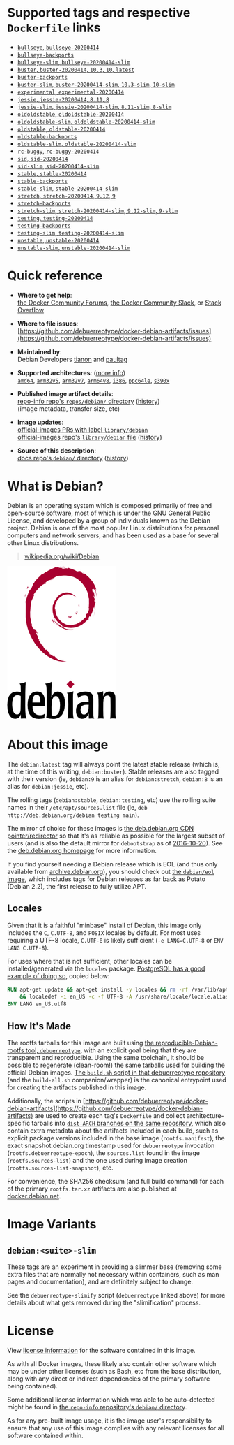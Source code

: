 <!--

********************************************************************************

WARNING:

    DO NOT EDIT "debian/README.md"

    IT IS AUTO-GENERATED

    (from the other files in "debian/" combined with a set of templates)

********************************************************************************

-->

# Supported tags and respective `Dockerfile` links

-	[`bullseye`, `bullseye-20200414`](https://github.com/debuerreotype/docker-debian-artifacts/blob/d0e9ac52257f990717bfc637ec57c62e8bb44eee/bullseye/Dockerfile)
-	[`bullseye-backports`](https://github.com/debuerreotype/docker-debian-artifacts/blob/d0e9ac52257f990717bfc637ec57c62e8bb44eee/bullseye/backports/Dockerfile)
-	[`bullseye-slim`, `bullseye-20200414-slim`](https://github.com/debuerreotype/docker-debian-artifacts/blob/d0e9ac52257f990717bfc637ec57c62e8bb44eee/bullseye/slim/Dockerfile)
-	[`buster`, `buster-20200414`, `10.3`, `10`, `latest`](https://github.com/debuerreotype/docker-debian-artifacts/blob/d0e9ac52257f990717bfc637ec57c62e8bb44eee/buster/Dockerfile)
-	[`buster-backports`](https://github.com/debuerreotype/docker-debian-artifacts/blob/d0e9ac52257f990717bfc637ec57c62e8bb44eee/buster/backports/Dockerfile)
-	[`buster-slim`, `buster-20200414-slim`, `10.3-slim`, `10-slim`](https://github.com/debuerreotype/docker-debian-artifacts/blob/d0e9ac52257f990717bfc637ec57c62e8bb44eee/buster/slim/Dockerfile)
-	[`experimental`, `experimental-20200414`](https://github.com/debuerreotype/docker-debian-artifacts/blob/d0e9ac52257f990717bfc637ec57c62e8bb44eee/experimental/Dockerfile)
-	[`jessie`, `jessie-20200414`, `8.11`, `8`](https://github.com/debuerreotype/docker-debian-artifacts/blob/d0e9ac52257f990717bfc637ec57c62e8bb44eee/jessie/Dockerfile)
-	[`jessie-slim`, `jessie-20200414-slim`, `8.11-slim`, `8-slim`](https://github.com/debuerreotype/docker-debian-artifacts/blob/d0e9ac52257f990717bfc637ec57c62e8bb44eee/jessie/slim/Dockerfile)
-	[`oldoldstable`, `oldoldstable-20200414`](https://github.com/debuerreotype/docker-debian-artifacts/blob/d0e9ac52257f990717bfc637ec57c62e8bb44eee/oldoldstable/Dockerfile)
-	[`oldoldstable-slim`, `oldoldstable-20200414-slim`](https://github.com/debuerreotype/docker-debian-artifacts/blob/d0e9ac52257f990717bfc637ec57c62e8bb44eee/oldoldstable/slim/Dockerfile)
-	[`oldstable`, `oldstable-20200414`](https://github.com/debuerreotype/docker-debian-artifacts/blob/d0e9ac52257f990717bfc637ec57c62e8bb44eee/oldstable/Dockerfile)
-	[`oldstable-backports`](https://github.com/debuerreotype/docker-debian-artifacts/blob/d0e9ac52257f990717bfc637ec57c62e8bb44eee/oldstable/backports/Dockerfile)
-	[`oldstable-slim`, `oldstable-20200414-slim`](https://github.com/debuerreotype/docker-debian-artifacts/blob/d0e9ac52257f990717bfc637ec57c62e8bb44eee/oldstable/slim/Dockerfile)
-	[`rc-buggy`, `rc-buggy-20200414`](https://github.com/debuerreotype/docker-debian-artifacts/blob/d0e9ac52257f990717bfc637ec57c62e8bb44eee/rc-buggy/Dockerfile)
-	[`sid`, `sid-20200414`](https://github.com/debuerreotype/docker-debian-artifacts/blob/d0e9ac52257f990717bfc637ec57c62e8bb44eee/sid/Dockerfile)
-	[`sid-slim`, `sid-20200414-slim`](https://github.com/debuerreotype/docker-debian-artifacts/blob/d0e9ac52257f990717bfc637ec57c62e8bb44eee/sid/slim/Dockerfile)
-	[`stable`, `stable-20200414`](https://github.com/debuerreotype/docker-debian-artifacts/blob/d0e9ac52257f990717bfc637ec57c62e8bb44eee/stable/Dockerfile)
-	[`stable-backports`](https://github.com/debuerreotype/docker-debian-artifacts/blob/d0e9ac52257f990717bfc637ec57c62e8bb44eee/stable/backports/Dockerfile)
-	[`stable-slim`, `stable-20200414-slim`](https://github.com/debuerreotype/docker-debian-artifacts/blob/d0e9ac52257f990717bfc637ec57c62e8bb44eee/stable/slim/Dockerfile)
-	[`stretch`, `stretch-20200414`, `9.12`, `9`](https://github.com/debuerreotype/docker-debian-artifacts/blob/d0e9ac52257f990717bfc637ec57c62e8bb44eee/stretch/Dockerfile)
-	[`stretch-backports`](https://github.com/debuerreotype/docker-debian-artifacts/blob/d0e9ac52257f990717bfc637ec57c62e8bb44eee/stretch/backports/Dockerfile)
-	[`stretch-slim`, `stretch-20200414-slim`, `9.12-slim`, `9-slim`](https://github.com/debuerreotype/docker-debian-artifacts/blob/d0e9ac52257f990717bfc637ec57c62e8bb44eee/stretch/slim/Dockerfile)
-	[`testing`, `testing-20200414`](https://github.com/debuerreotype/docker-debian-artifacts/blob/d0e9ac52257f990717bfc637ec57c62e8bb44eee/testing/Dockerfile)
-	[`testing-backports`](https://github.com/debuerreotype/docker-debian-artifacts/blob/d0e9ac52257f990717bfc637ec57c62e8bb44eee/testing/backports/Dockerfile)
-	[`testing-slim`, `testing-20200414-slim`](https://github.com/debuerreotype/docker-debian-artifacts/blob/d0e9ac52257f990717bfc637ec57c62e8bb44eee/testing/slim/Dockerfile)
-	[`unstable`, `unstable-20200414`](https://github.com/debuerreotype/docker-debian-artifacts/blob/d0e9ac52257f990717bfc637ec57c62e8bb44eee/unstable/Dockerfile)
-	[`unstable-slim`, `unstable-20200414-slim`](https://github.com/debuerreotype/docker-debian-artifacts/blob/d0e9ac52257f990717bfc637ec57c62e8bb44eee/unstable/slim/Dockerfile)

# Quick reference

-	**Where to get help**:  
	[the Docker Community Forums](https://forums.docker.com/), [the Docker Community Slack](http://dockr.ly/slack), or [Stack Overflow](https://stackoverflow.com/search?tab=newest&q=docker)

-	**Where to file issues**:  
	[https://github.com/debuerreotype/docker-debian-artifacts/issues](https://github.com/debuerreotype/docker-debian-artifacts/issues)

-	**Maintained by**:  
	Debian Developers [tianon](https://qa.debian.org/developer.php?login=tianon) and [paultag](https://qa.debian.org/developer.php?login=paultag)

-	**Supported architectures**: ([more info](https://github.com/docker-library/official-images#architectures-other-than-amd64))  
	[`amd64`](https://hub.docker.com/r/amd64/debian/), [`arm32v5`](https://hub.docker.com/r/arm32v5/debian/), [`arm32v7`](https://hub.docker.com/r/arm32v7/debian/), [`arm64v8`](https://hub.docker.com/r/arm64v8/debian/), [`i386`](https://hub.docker.com/r/i386/debian/), [`ppc64le`](https://hub.docker.com/r/ppc64le/debian/), [`s390x`](https://hub.docker.com/r/s390x/debian/)

-	**Published image artifact details**:  
	[repo-info repo's `repos/debian/` directory](https://github.com/docker-library/repo-info/blob/master/repos/debian) ([history](https://github.com/docker-library/repo-info/commits/master/repos/debian))  
	(image metadata, transfer size, etc)

-	**Image updates**:  
	[official-images PRs with label `library/debian`](https://github.com/docker-library/official-images/pulls?q=label%3Alibrary%2Fdebian)  
	[official-images repo's `library/debian` file](https://github.com/docker-library/official-images/blob/master/library/debian) ([history](https://github.com/docker-library/official-images/commits/master/library/debian))

-	**Source of this description**:  
	[docs repo's `debian/` directory](https://github.com/docker-library/docs/tree/master/debian) ([history](https://github.com/docker-library/docs/commits/master/debian))

# What is Debian?

Debian is an operating system which is composed primarily of free and open-source software, most of which is under the GNU General Public License, and developed by a group of individuals known as the Debian project. Debian is one of the most popular Linux distributions for personal computers and network servers, and has been used as a base for several other Linux distributions.

> [wikipedia.org/wiki/Debian](https://en.wikipedia.org/wiki/Debian)

![logo](https://raw.githubusercontent.com/docker-library/docs/b449be7df57e9ed9086bb5821bfb5d6cdc5d67a4/debian/logo.png)

# About this image

The `debian:latest` tag will always point the latest stable release (which is, at the time of this writing, `debian:buster`). Stable releases are also tagged with their version (ie, `debian:9` is an alias for `debian:stretch`, `debian:8` is an alias for `debian:jessie`, etc).

The rolling tags (`debian:stable`, `debian:testing`, etc) use the rolling suite names in their `/etc/apt/sources.list` file (ie, `deb http://deb.debian.org/debian testing main`).

The mirror of choice for these images is [the deb.debian.org CDN pointer/redirector](https://deb.debian.org) so that it's as reliable as possible for the largest subset of users (and is also the default mirror for `debootstrap` as of [2016-10-20](https://anonscm.debian.org/cgit/d-i/debootstrap.git/commit/?id=9e8bc60ad1ccf3a25ce7890526b70059f3e770de)). See the [deb.debian.org homepage](https://deb.debian.org) for more information.

If you find yourself needing a Debian release which is EOL (and thus only available from [archive.debian.org](http://archive.debian.org)), you should check out [the `debian/eol` image](https://hub.docker.com/r/debian/eol/), which includes tags for Debian releases as far back as Potato (Debian 2.2), the first release to fully utilize APT.

## Locales

Given that it is a faithful "minbase" install of Debian, this image only includes the `C`, `C.UTF-8`, and `POSIX` locales by default. For most uses requiring a UTF-8 locale, `C.UTF-8` is likely sufficient (`-e LANG=C.UTF-8` or `ENV LANG C.UTF-8`).

For uses where that is not sufficient, other locales can be installed/generated via the `locales` package. [PostgreSQL has a good example of doing so](https://github.com/docker-library/postgres/blob/69bc540ecfffecce72d49fa7e4a46680350037f9/9.6/Dockerfile#L21-L24), copied below:

```dockerfile
RUN apt-get update && apt-get install -y locales && rm -rf /var/lib/apt/lists/* \
	&& localedef -i en_US -c -f UTF-8 -A /usr/share/locale/locale.alias en_US.UTF-8
ENV LANG en_US.utf8
```

## How It's Made

The rootfs tarballs for this image are built using [the reproducible-Debian-rootfs tool, `debuerreotype`](https://github.com/debuerreotype/debuerreotype), with an explicit goal being that they are transparent and reproducible. Using the same toolchain, it should be possible to regenerate (clean-room!) the same tarballs used for building the official Debian images. [The `build.sh` script in that debuerreotype repository](https://github.com/debuerreotype/debuerreotype/blob/master/build.sh) (and the `build-all.sh` companion/wrapper) is the canonical entrypoint used for creating the artifacts published in this image.

Additionally, the scripts in [https://github.com/debuerreotype/docker-debian-artifacts](https://github.com/debuerreotype/docker-debian-artifacts) are used to create each tag's `Dockerfile` and collect architecture-specific tarballs into [`dist-ARCH` branches on the same repository](https://github.com/debuerreotype/docker-debian-artifacts/branches), which also contain extra metadata about the artifacts included in each build, such as explicit package versions included in the base image (`rootfs.manifest`), the exact snapshot.debian.org timestamp used for `debuerreotype` invocation (`rootfs.debuerreotype-epoch`), the `sources.list` found in the image (`rootfs.sources-list`) and the one used during image creation (`rootfs.sources-list-snapshot`), etc.

For convenience, the SHA256 checksum (and full build command) for each of the primary `rootfs.tar.xz` artifacts are also published at [docker.debian.net](https://docker.debian.net/).

# Image Variants

## `debian:<suite>-slim`

These tags are an experiment in providing a slimmer base (removing some extra files that are normally not necessary within containers, such as man pages and documentation), and are definitely subject to change.

See the `debuerreotype-slimify` script (`debuerreotype` linked above) for more details about what gets removed during the "slimification" process.

# License

View [license information](https://www.debian.org/social_contract#guidelines) for the software contained in this image.

As with all Docker images, these likely also contain other software which may be under other licenses (such as Bash, etc from the base distribution, along with any direct or indirect dependencies of the primary software being contained).

Some additional license information which was able to be auto-detected might be found in [the `repo-info` repository's `debian/` directory](https://github.com/docker-library/repo-info/tree/master/repos/debian).

As for any pre-built image usage, it is the image user's responsibility to ensure that any use of this image complies with any relevant licenses for all software contained within.

